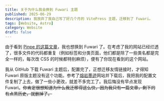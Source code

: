 ```yaml
---
title: 关于为什么我会换到 Fuwari 主题
published: 2025-06-29
description: 我放弃了我自己写了好几个月的 VitePress 主题，迁移到了 Fuwari。
tags: [Website, Astro]
category: Website
draft: false
---
```


由于看到 [Pinpe 的这篇文章](https://pinpe.top/posts/bye-wordpress/)，我也想换到 Fuwari 了。在考虑了我的网站已经烂透了，很多文件的代码都重复（例如标签和分类页面，他们都是除了一些类名都是完全一样的，每次改 CSS 的时候都特别麻烦），便有了你现在看到的这个网站。


我从 GitHub 下载 Fuwari 主题后，配置完了，正想迁移友情链接时，才得知 Fuwari 原版主题没有这个功能。参考了[熔岩墨迹](https://magma.ink/)网站并下载后，我把我的配置文件复制了上去，做了一些小更改，就差不多完工了。我后悔没有早点发现 Fuwari。~~你肯定很想知道为什么我迁移得这么快，因为我只有一篇文章，剩下的有点黑历史，就删掉了。~~
